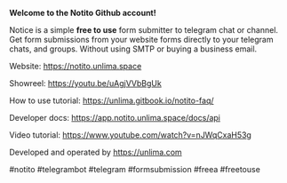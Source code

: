 **Welcome to the Notito Github account!**

Notice is a simple **free to use** form submitter to telegram chat or channel.
Get form submissions from your website forms directly to your telegram chats, and groups. Without using SMTP or buying a business email.

Website: https://notito.unlima.space

Showreel: https://youtu.be/uAgjVVbBgUk

How to use tutorial: https://unlima.gitbook.io/notito-faq/

Developer docs: https://app.notito.unlima.space/docs/api

Video tutorial: https://www.youtube.com/watch?v=nJWqCxaH53g 

Developed and operated by https://unlima.com


#notito #telegrambot #telegram #formsubmission #freea #freetouse

